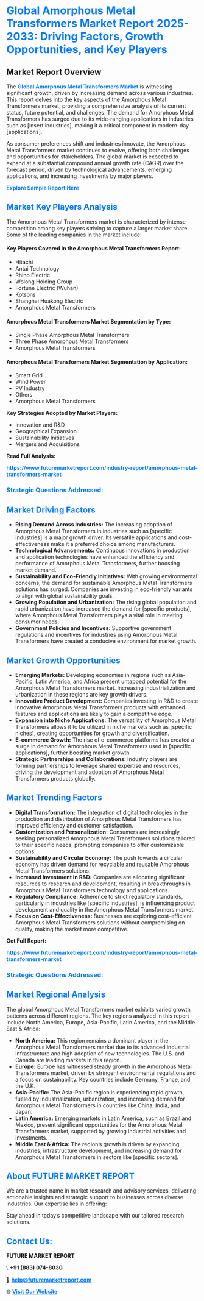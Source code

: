 <h1 style="color: #007BFF;">Global Amorphous Metal Transformers Market Report 2025-2033: Driving Factors, Growth Opportunities, and Key Players</h1>

<section id="overview">
<h2>Market Report Overview</h2>
<p>The <a href="https://www.futuremarketreport.com/industry-report/amorphous-metal-transformers-market" style="color: #007BFF; text-decoration: none;"><strong>Global Amorphous Metal Transformers Market</strong></a> is witnessing significant growth, driven by increasing demand across various industries. This report delves into the key aspects of the Amorphous Metal Transformers market, providing a comprehensive analysis of its current status, future potential, and challenges. The demand for Amorphous Metal Transformers has surged due to its wide-ranging applications in industries such as [insert industries], making it a critical component in modern-day [applications].</p>
<p>As consumer preferences shift and industries innovate, the Amorphous Metal Transformers market continues to evolve, offering both challenges and opportunities for stakeholders. The global market is expected to expand at a substantial compound annual growth rate (CAGR) over the forecast period, driven by technological advancements, emerging applications, and increasing investments by major players.</p>
</section>

<section id="overview">
<p><a href="https://www.futuremarketreport.com/request-sample/reportId=100057" style="color: #007BFF; text-decoration: none;"><strong>Explore Sample Report Here</strong></a></p>
</section>

<section id="key-players">
<h2 style="color: #007BFF;">Market Key Players Analysis</h2>
<p>The Amorphous Metal Transformers market is characterized by intense competition among key players striving to capture a larger market share. Some of the leading companies in the market include:</p>
<h4>Key Players Covered in the Amorphous Metal Transformers Report:</h4>
<ul><li>Hitachi</li><li>Antai Technology</li><li>Rhino Electric</li><li>Wolong Holding Group</li><li>Fortune Electric (Wuhan)</li><li>Kotsons</li><li>Shanghai Huakong Electric</li><li>Amorphous Metal Transformers</li></ul>
<h4>Amorphous Metal Transformers Market Segmentation by Type:</h4>
<ul><li>Single Phase Amorphous Metal Transformers</li><li>Three Phase Amorphous Metal Transformers</li><li>Amorphous Metal Transformers</li></ul>

<h4>Amorphous Metal Transformers Market Segmentation by Application:</h4>
<ul><li>Smart Grid</li><li>Wind Power</li><li>PV Industry</li><li>Others</li><li>Amorphous Metal Transformers</li></ul>
<p><strong>Key Strategies Adopted by Market Players:</strong></p>
<ul>
<li>Innovation and R&D</li>
<li>Geographical Expansion</li>
<li>Sustainability Initiatives</li>
<li>Mergers and Acquisitions</li>
</ul>
</section>

<section>
<p><strong>Read Full Analysis: </strong></p><a href="https://www.futuremarketreport.com/industry-report/amorphous-metal-transformers-market" style="color: #007BFF; text-decoration: none;"><strong>https://www.futuremarketreport.com/industry-report/amorphous-metal-transformers-market</strong></a>
<h3 style="color: #007BFF;">Strategic Questions Addressed:</h3>
</section>

<section id="driving-factors">
<h2 style="color: #007BFF;">Market Driving Factors</h2>
<ul>
<li><strong>Rising Demand Across Industries:</strong> The increasing adoption of Amorphous Metal Transformers in industries such as [specific industries] is a major growth driver. Its versatile applications and cost-effectiveness make it a preferred choice among manufacturers.</li>
<li><strong>Technological Advancements:</strong> Continuous innovations in production and application technologies have enhanced the efficiency and performance of Amorphous Metal Transformers, further boosting market demand.</li>
<li><strong>Sustainability and Eco-Friendly Initiatives:</strong> With growing environmental concerns, the demand for sustainable Amorphous Metal Transformers solutions has surged. Companies are investing in eco-friendly variants to align with global sustainability goals.</li>
<li><strong>Growing Population and Urbanization:</strong> The rising global population and rapid urbanization have increased the demand for [specific products], where Amorphous Metal Transformers plays a vital role in meeting consumer needs.</li>
<li><strong>Government Policies and Incentives:</strong> Supportive government regulations and incentives for industries using Amorphous Metal Transformers have created a conducive environment for market growth.</li>
</ul>
</section>

<section id="growth-opportunities">
<h2 style="color: #007BFF;">Market Growth Opportunities</h2>
<ul>
<li><strong>Emerging Markets:</strong> Developing economies in regions such as Asia-Pacific, Latin America, and Africa present untapped potential for the Amorphous Metal Transformers market. Increasing industrialization and urbanization in these regions are key growth drivers.</li>
<li><strong>Innovative Product Development:</strong> Companies investing in R&D to create innovative Amorphous Metal Transformers products with enhanced features and applications are likely to gain a competitive edge.</li>
<li><strong>Expansion into Niche Applications:</strong> The versatility of Amorphous Metal Transformers allows it to be utilized in niche markets such as [specific niches], creating opportunities for growth and diversification.</li>
<li><strong>E-commerce Growth:</strong> The rise of e-commerce platforms has created a surge in demand for Amorphous Metal Transformers used in [specific applications], further boosting market growth.</li>
<li><strong>Strategic Partnerships and Collaborations:</strong> Industry players are forming partnerships to leverage shared expertise and resources, driving the development and adoption of Amorphous Metal Transformers products globally.</li>
</ul>
</section>

<section id="trending-factors">
<h2 style="color: #007BFF;">Market Trending Factors</h2>
<ul>
<li><strong>Digital Transformation:</strong> The integration of digital technologies in the production and distribution of Amorphous Metal Transformers has improved efficiency and customer satisfaction.</li>
<li><strong>Customization and Personalization:</strong> Consumers are increasingly seeking personalized Amorphous Metal Transformers solutions tailored to their specific needs, prompting companies to offer customizable options.</li>
<li><strong>Sustainability and Circular Economy:</strong> The push towards a circular economy has driven demand for recyclable and reusable Amorphous Metal Transformers solutions.</li>
<li><strong>Increased Investment in R&D:</strong> Companies are allocating significant resources to research and development, resulting in breakthroughs in Amorphous Metal Transformers technology and applications.</li>
<li><strong>Regulatory Compliance:</strong> Adherence to strict regulatory standards, particularly in industries like [specific industries], is influencing product development and quality in the Amorphous Metal Transformers market.</li>
<li><strong>Focus on Cost-Effectiveness:</strong> Businesses are exploring cost-efficient Amorphous Metal Transformers solutions without compromising on quality, making the market more competitive.</li>
</ul>
</section>

<section>
<p><strong>Get Full Report: </strong></p><a href="https://www.futuremarketreport.com/industry-report/amorphous-metal-transformers-market" style="color: #007BFF; text-decoration: none;"><strong>https://www.futuremarketreport.com/industry-report/amorphous-metal-transformers-market</strong></a>
<h3 style="color: #007BFF;">Strategic Questions Addressed:</h3>
</section>


<section id="regional-analysis">
<h2 style="color: #007BFF;">Market Regional Analysis</h2>
<p>The global Amorphous Metal Transformers market exhibits varied growth patterns across different regions. The key regions analyzed in this report include North America, Europe, Asia-Pacific, Latin America, and the Middle East & Africa:</p>
<ul>
<li><strong>North America:</strong> This region remains a dominant player in the Amorphous Metal Transformers market due to its advanced industrial infrastructure and high adoption of new technologies. The U.S. and Canada are leading markets in this region.</li>
<li><strong>Europe:</strong> Europe has witnessed steady growth in the Amorphous Metal Transformers market, driven by stringent environmental regulations and a focus on sustainability. Key countries include Germany, France, and the U.K.</li>
<li><strong>Asia-Pacific:</strong> The Asia-Pacific region is experiencing rapid growth, fueled by industrialization, urbanization, and increasing demand for Amorphous Metal Transformers in countries like China, India, and Japan.</li>
<li><strong>Latin America:</strong> Emerging markets in Latin America, such as Brazil and Mexico, present significant opportunities for the Amorphous Metal Transformers market, supported by growing industrial activities and investments.</li>
<li><strong>Middle East & Africa:</strong> The region’s growth is driven by expanding industries, infrastructure development, and increasing demand for Amorphous Metal Transformers in sectors like [specific sectors].</li>
</ul>
</section>

<footer>
<h2 style="color: #007BFF;">About FUTURE MARKET REPORT</h2>
<p>We are a trusted name in market research and advisory services, delivering actionable insights and strategic support to businesses across diverse industries. Our expertise lies in offering:</p>

<p>Stay ahead in today’s competitive landscape with our tailored research solutions.</p>

<h2 style="color: #007BFF;">Contact Us:</h2>
<p><strong>FUTURE MARKET REPORT</strong></p>
<p>📞 <strong>+91 (883) 074-8030</strong></p>
<p>📧 <strong><a href="mailto:help@futuremarketreport.com" style="color: #007BFF;">help@futuremarketreport.com</a></strong></p>
<p>🌐 <strong><a href="https://www.futuremarketreport.com/" style="color: #007BFF;">Visit Our Website</a></strong></p>
</footer>